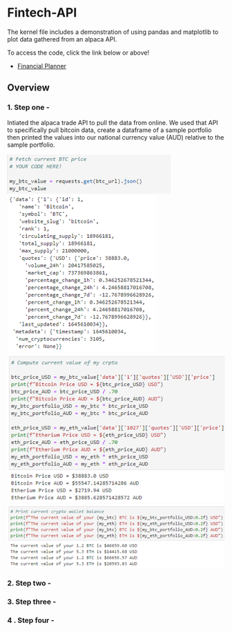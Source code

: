 # Fintech-API


The kernel file includes a demonstration of using pandas and matplotlib to plot data gathered from an alpaca API.

To access the code, click the link below or above!  

- [Financial Planner](https://github.com/muramemory/Fintech-API/blob/main/financial_planner.ipynb)


## Overview

### 1. Step one - 

Intiated the alpaca trade API to pull the data from online. We used that API to specifically pull bitcoin data, create a dataframe of a sample portfolio then printed the values into our national currency value (AUD) relative to the sample portfolio.

![image_add](Images/bitcoin_fetch_code.png)
![image_add](Images/API_data.png)
![image_add](Images/compute_crypto_values.png)
![image_add](Images/crypto_portfolio.png)


### 2. Step two - 
### 3. Step three -
###  4 . Step four - 

